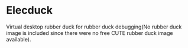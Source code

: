 # Elecduck

Virtual desktop rubber duck for rubber duck debugging(No rubber duck image is included since there were no free CUTE rubber duck image available).